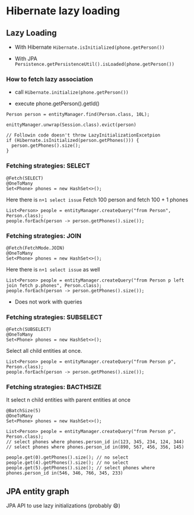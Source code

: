 # Hibernate lazy loading

## Lazy Loading

* With Hibernate
`Hibernate.isInitialized(phone.getPerson())`

* With JPA
`Persistence.getPersistenceUtil().isLoaded(phone.getPerson())`

### How to fetch lazy association

* call `Hibernate.initialize(phone.getPerson())`

* execute phone.getPerson().getId()

```
Person person = entityManager.find(Person.class, 10L);

enittyManager.unwrap(Session.class).evict(person)

// Followin code doesn't throw LazyInitializationExcetpion
if (Hibernate.isInitialized(person.getPhones())) {
  person.getPhones().size();
}

```

### Fetching strategies: SELECT

```
@Fetch(SELECT)
@OneToMany
Set<Phone> phones = new HashSet<>();
```

Here there is `n+1 select issue`
Fetch 100 person and fetch 100 + 1 phones

```
List<Person> people = entityManager.createQuery("from Person", Person.class);
people.forEach(person -> person.getPhones().size());
```

### Fetching strategies: JOIN
```
@Fetch(FetchMode.JOIN)
@OneToMany
Set<Phone> phones = new HashSet<>();
```

Here there is `n+1 select issue` as well

```
List<Person> people = entityManager.createQuery("from Person p left join fetch p.phones", Person.class);
people.forEach(person -> person.getPhones().size());
```

* Does not work with queries

### Fetching strategies: SUBSELECT

```
@Fetch(SUBSELECT)
@OneToMany
Set<Phone> phones = new HashSet<>();
```

Select all child entities at once.

```
List<Person> people = entityManager.createQuery("from Person p", Person.class);
people.forEach(person -> person.getPhones().size());
```


### Fetching strategies: BACTHSIZE

It select n child entities with parent entities at once

```
@BatchSize(5)
@OneToMany
Set<Phone> phones = new HashSet<>();
```

```
List<Person> people = entityManager.createQuery("from Person p", Person.class);
// select phones where phones.person_id in(123, 345, 234, 124, 344)
// select phones where phones.person_id in(890, 567, 456, 356, 145)

people.get(0).getPhones().size(); // no select
people.get(4).getPhones().size(); // no select
people.get(5).getPhones().size(); // select phones where phones.person_id in(546, 346, 766, 345, 233)
```

## JPA entity graph

JPA API to use lazy initializations (probably :smile:)